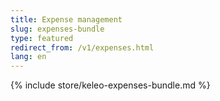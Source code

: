 ```yaml
---
title: Expense management
slug: expenses-bundle
type: featured
redirect_from: /v1/expenses.html
lang: en
---
```


{% include store/keleo-expenses-bundle.md %}
